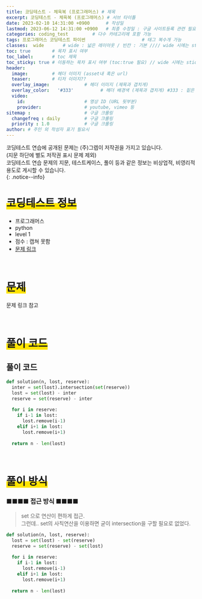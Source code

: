 ```yaml
---
title: 코딩테스트 - 체육복 (프로그래머스) # 제목
excerpt: 코딩테스트 - 체육복 (프로그래머스) # 서브 타이틀
date: 2023-02-10 14:31:00 +0900      # 작성일
lastmod: 2023-06-12 14:31:00 +0900   # 최종 수정일 : 구글 사이트등록 관련 필요
categories: coding_test         # 다수 카테고리에 포함 가능
tags: 프로그래머스 코딩테스트 파이썬                     # 태그 복수개 가능
classes:  wide       # wide : 넓은 레이아웃 / 빈칸 : 기본 //// wide 시에는 sticky toc 불가
toc: true        # 목차 표시 여부
toc_label:       # toc 제목
toc_sticky: true # 이동하는 목차 표시 여부 (toc:true 필요) // wide 시에는 sticky toc 불가
header: 
  image:         # 헤더 이미지 (asset내 혹은 url)
  teaser:        # 티저 이미지??
  overlay_image:             # 헤더 이미지 (제목과 겹치게)
  overlay_color:   '#333'          # 헤더 배경색 (제목과 겹치게) #333 : 짙은 회색
  video:
    id:                      # 영상 ID (URL 뒷부분)
    provider:                # youtube, vimeo 등
sitemap :                    # 구글 크롤링
  changefreq : daily         # 구글 크롤링
  priority : 1.0             # 구글 크롤링
author: # 주인 외 작성자 표기 필요시
---
```

<!--postNo: 20230210_002-->

코딩테스트 연습에 공개된 문제는 (주)그렙이 저작권을 가지고 있습니다.  
(지문 하단에 별도 저작권 표시 문제 제외)  
코딩테스트 연습 문제의 지문, 테스트케이스, 풀이 등과 같은 정보는 비상업적, 비영리적 용도로 게시할 수 있습니다.  
{: .notice--info}

# <span style='background:linear-gradient(to top, #FFE400 50%, transparent 50%)'>코딩테스트 정보</span>

- 프로그래머스
- python
- level 1
- 점수 : 캡쳐 못함
- [문제 링크](https://school.programmers.co.kr/learn/courses/30/lessons/42862)

<br>


# <span style='background:linear-gradient(to top, #FFE400 50%, transparent 50%)'>문제</span>

문제 링크 참고

<br>


# <span style='background:linear-gradient(to top, #FFE400 50%, transparent 50%)'>풀이 코드</span>

## 풀이 코드  


```python
def solution(n, lost, reserve):
  inter = set(lost).intersection(set(reserve))
  lost = set(lost) - inter
  reserve = set(reserve) - inter
  
  for i in reserve:
    if i-1 in lost:
      lost.remove(i-1)
    elif i+1 in lost:
      lost.remove(i+1)
  
  return n - len(lost)

```


<br>


# <span style='background:linear-gradient(to top, #FFE400 50%, transparent 50%)'>풀이 방식</span>

### ■■■■ 접근 방식 ■■■■
> set 으로 연산이 편하게 접근.  
> 그런데.. set의 사칙연산을 이용하면 굳이 intersection을 구할 필요로 없었다.  

```python
def solution(n, lost, reserve):
  lost = set(lost) - set(reserve)
  reserve = set(reserve) - set(lost)
  
  for i in reserve:
    if i-1 in lost:
      lost.remove(i-1)
    elif i+1 in lost:
      lost.remove(i+1)
  
  return n - len(lost)

```
